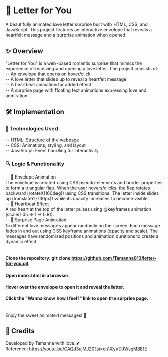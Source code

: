 # 💌 Letter for You
A beautifully animated love letter surprise built with HTML, CSS, and JavaScript. This project features an interactive envelope that reveals a heartfelt message and a surprise animation when opened.<br>

## ✨ Overview
"Letter for You" is a web-based romantic surprise that mimics the experience of receiving and opening a love letter. The project consists of:<br>
-- An envelope that opens on hover/click<br>
-- A love letter that slides up to reveal a heartfelt message<br>
-- A heartbeat animation for added effect<br>
-- A surprise page with floating text animations expressing love and admiration<br>
## 🛠 Implementation
### 📌 Technologies Used
-- HTML: Structure of the webpage<br>
-- CSS: Animations, styling, and layout<br>
-- JavaScript: Event handling for interactivity<br>
### 🔍 Logic & Functionality
-- 💌 Envelope Animation<br>
  The envelope is created using CSS pseudo-elements and border properties to form a triangular flap. When the user hovers/clicks, the flap rotates backward (rotateX(160deg)) using CSS transitions. The letter inside slides up (translateY(-130px)) while its opacity increases to become visible.<br>
-- 💓 Heartbeat Effect<br>
  A red heart at the top of the letter pulses using @keyframes animation (scale(1.05 → 1 → 0.8)).<br>
-- 🎉 Surprise Page Animation<br>
  15 different love messages appear randomly on the screen. Each message fades in and out using CSS keyframe animations (opacity and scale). The messages have randomized positions and animation durations to create a dynamic effect.<br><br>
#### Clone the repository: git clone https://github.com/Tamanna013/letter-for-you.git<br>
#### Open index.html in a browser.<br>
#### Hover over the envelope to open it and reveal the letter.<br>
#### Click the "Wanna know how I feel?" link to open the surprise page.<br><br>
Enjoy the sweet animated messages! 💖
## 👏 Credits
Developed by Tamanna with love. 💕<br>
Reference: https://youtu.be/CAQd3ujMJ20?si=ch1XyVDJWsgM8E1E
